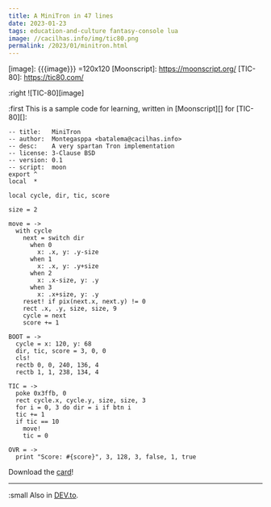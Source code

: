 ```yaml
---
title: A MiniTron in 47 lines
date: 2023-01-23
tags: education-and-culture fantasy-console lua
image: //cacilhas.info/img/tic80.png
permalink: /2023/01/minitron.html
---
```

[card]: {{{misc.url}}}/minitron.tic
[DEV.to]: https://dev.to/cacilhas/a-minitron-in-47-lines-10d6
[image]: {{{image}}} =120x120
[Moonscript]: https://moonscript.org/
[TIC-80]: https://tic80.com/

:right ![TIC-80][image]

:first This is a sample code for learning, written in [Moonscript][] for
[TIC-80][]:

```moonscript
-- title:   MiniTron
-- author:  Montegasppa <batalema@cacilhas.info>
-- desc:    A very spartan Tron implementation
-- license: 3-Clause BSD
-- version: 0.1
-- script:  moon
export ^
local  *

local cycle, dir, tic, score

size = 2

move = ->
  with cycle
    next = switch dir
      when 0
        x: .x, y: .y-size
      when 1
        x: .x, y: .y+size
      when 2
        x: .x-size, y: .y
      when 3
        x: .x+size, y: .y
    reset! if pix(next.x, next.y) != 0
    rect .x, .y, size, size, 9
    cycle = next
    score += 1

BOOT = ->
  cycle = x: 120, y: 68
  dir, tic, score = 3, 0, 0
  cls!
  rectb 0, 0, 240, 136, 4
  rectb 1, 1, 238, 134, 4

TIC = ->
  poke 0x3ffb, 0
  rect cycle.x, cycle.y, size, size, 3
  for i = 0, 3 do dir = i if btn i
  tic += 1
  if tic == 10
    move!
    tic = 0

OVR = ->
  print "Score: #{score}", 3, 128, 3, false, 1, true
```

Download the [card][]!

-----

:small Also in [DEV.to][].
